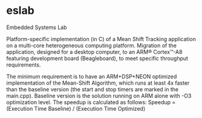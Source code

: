 # eslab
Embedded Systems Lab

Platform-specific implementation (in C) of a Mean Shift Tracking application on a multi-core heterogeneous computing platform. Migration of the application, designed for a desktop computer, to an ARM® Cortex™-A8 featuring development board (Beagleboard), to meet specific throughput requirements.

The minimum requirement is to have an ARM+DSP+NEON optimized implementation of the Mean-Shift Algorithm, which runs at least 4x faster than the baseline version (the start and stop timers are marked in the main.cpp). Baseline version is the solution running on ARM alone with -O3 optimization level. The speedup is calculated as follows:  Speedup = (Execution Time Baseline) / (Execution Time Optimized)

